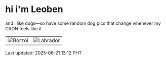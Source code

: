 # hi i'm Leoben

and i like dogs—so have some random dog pics that change whenever my CRON feels like it

|  |  |
|--------|----------|
| ![Borzoi](https://random-dog-vercel.vercel.app/api/random-borzoi?v=1750482775) | ![Labrador](https://random-dog-vercel.vercel.app/api/random-labrador?v=1750482775) |

Last updated: 2025-06-21 13:12 PHT
